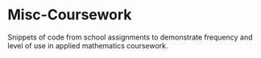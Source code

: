 # Misc-Coursework
Snippets of code from school assignments to demonstrate frequency and level of use in applied mathematics coursework.
